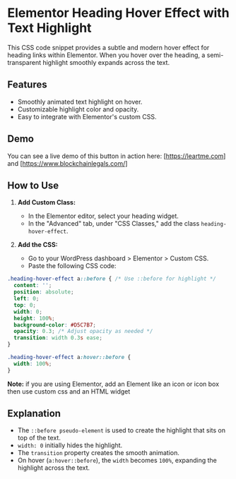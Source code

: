 # Elementor Heading Hover Effect with Text Highlight

This CSS code snippet provides a subtle and modern hover effect for heading links within Elementor. When you hover over the heading, a semi-transparent highlight smoothly expands across the text.

## Features

- Smoothly animated text highlight on hover.
- Customizable highlight color and opacity.
- Easy to integrate with Elementor's custom CSS.

## Demo

You can see a live demo of this button in action here: [https://leartme.com] and [https://www.blockchainlegals.com/]

## How to Use

1. **Add Custom Class:**

   - In the Elementor editor, select your heading widget.
   - In the "Advanced" tab, under "CSS Classes," add the class `heading-hover-effect`.

2. **Add the CSS:**

   - Go to your WordPress dashboard > Elementor > Custom CSS.
   - Paste the following CSS code:

```css
.heading-hover-effect a::before { /* Use ::before for highlight */
  content: '';
  position: absolute;
  left: 0;
  top: 0;
  width: 0;
  height: 100%;
  background-color: #D5C7B7;
  opacity: 0.3; /* Adjust opacity as needed */
  transition: width 0.3s ease;
}

.heading-hover-effect a:hover::before {
  width: 100%;
}
```
**Note:** if you are using Elementor, add an Element like an icon or icon box then use custom css and an HTML widget

## Explanation
- The `::before pseudo-element` is used to create the highlight that sits on top of the text.
- `width: 0` initially hides the highlight.
- The `transition` property creates the smooth animation.
- On hover (`a:hover::before`), the `width` becomes `100%`, expanding the highlight across the text.
